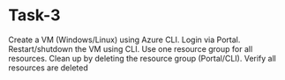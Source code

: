 # Task-3
Create a VM (Windows/Linux) using Azure CLI. Login via Portal. Restart/shutdown the VM using CLI. Use one resource group for all resources. Clean up by deleting the resource group (Portal/CLI). Verify all resources are deleted
